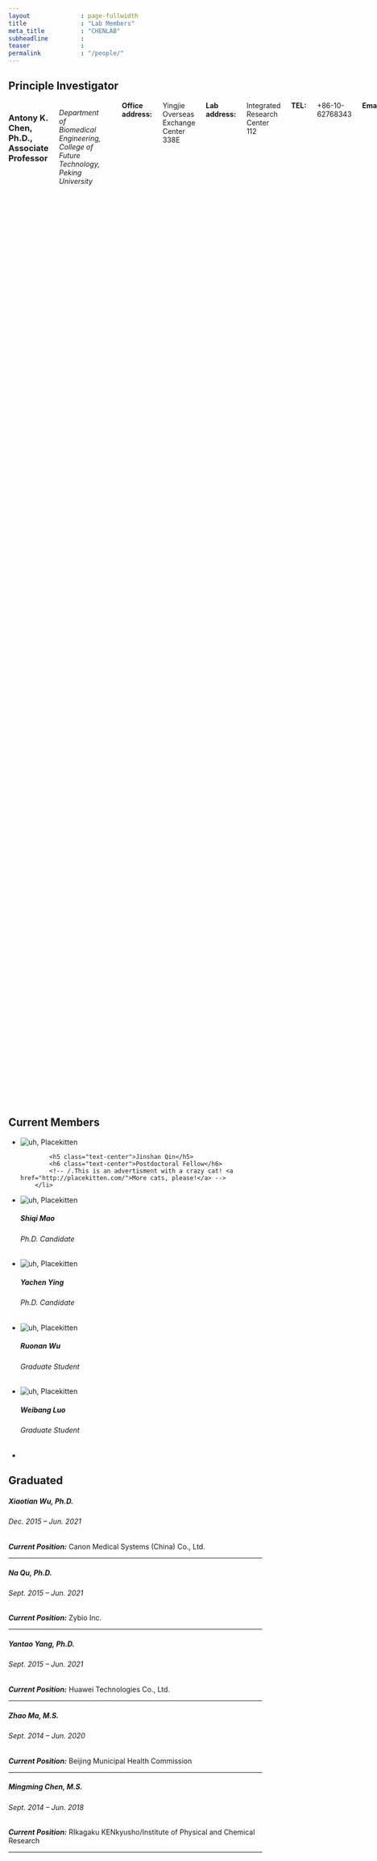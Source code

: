 ```yaml
---
layout              : page-fullwidth
title               : "Lab Members"
meta_title          : "CHENLAB"
subheadline         : 
teaser              : 
permalink           : "/people/"
---
```


## Principle Investigator

<div class="row">
  <div class="large-4 columns">
  	<div class="border-dotted radius b30">
		<img src="{{ site.urlimg }}members/ac_picture.jpg" alt="">
	</div>
  
  </div>

  <div class="large-8 columns">
            <h3>Antony K. Chen, Ph.D., Associate Professor</h3>
<p><em>Department of Biomedical Engineering, College of Future Technology, Peking University</em></p>
<br/><strong>Office address:</strong> Yingjie Overseas Exchange Center 338E
<br/><strong>Lab address:</strong> Integrated Research Center 112
<br/><strong>TEL:</strong> +86-10-62768343
<br/><strong>Email:</strong> chenak@pku.edu.cn<br/>
<p><strong>Research Interests</strong></p>
<p>DNA/RNA Nanotechnologies, Molecular Probes, Single-molecule Fluorescence Imaging, Live-cell Imaging, Cell Biology</p>
<p><strong>Education</strong></p>
<ul>
<li>2004–2008&emsp;Ph.D.; University of Pennsylvania (in Biomedical Engineering)</li>
<li>2000–2002&emsp;M.S.; University of California, San Diego (in Biomedical Engineering)   </li>
<li>1996–2000&emsp;B.S.; University of California, San Diego (in Biomedical Engineering)      </li>

</ul>
<p><strong>Major Professional Experiences</strong></p>
<ul>
<li>2021.01–Present&emsp;Associate Professor, Department of Biomedical Engineering, College of Future Technology, Peking University</li>
<li>2019.08–2020.12&emsp;Associate Professor, Department of Biomedical Engineering, College of Engineering, Peking University</li>
<li>2013.04–2019.07&emsp;Assistant Professor, Department of Biomedical Engineering, College of Engineering, Peking University</li>
<li>2010–2013&emsp;Postdoc; National Institutes of Health;  Jennifer Lippincott-Schwartz's lab</li>
<li>2010–2012&emsp;Postdoc; National Institute of Standards and Technology; Anne Plant's lab</li>
<li>2009–2010&emsp;Postdoc; University of Pennsylvania; Andrew Tsourkas' lab</li>

</ul>
<p><strong>Funded Projects</strong></p>
<ul>
<li>2022.01–2026.06&emsp;干细胞命运决定过程中胞核无膜颗粒小体的结构、定位、组成成分及其动态变化研究（科技部国家重点研发计划课题） 课题负责人</li>
<li>2022.01–2025.12&emsp;活细胞中线粒体RNA实时可视化技术平台的建立和应用研究（国家自然科学基金面上项目） 课题负责人</li>
<li>2017.01–2021.12&emsp;活细胞单分子成像内源RNA技术（国家自然科学基金面上项目） 课题负责人</li>
<li>2016.07–2021.07&emsp;活细胞中蛋白质机器构象改变实时观测技术（科技部国家重点研发计划课题） 课题负责人</li>
<li>2016.07–2021.07&emsp;非编码 RNA 介导的染色质高级结构动态变化对神经细胞谱系命运决定的调控功能及分子机制（外胚层）（科技部国家重点研发计划课题） 课题骨干</li>
<li>2016.01–2018.12&emsp;引入Pentabase的分子信标再活细胞中的功能性研究与应用（北京市自然科学基金面上项目） 课题负责人</li>
<li>2014.01–2017.12&emsp;新型分子信标研究及其在活细胞内HIV-1病毒RNA成像的应用（国家自然科学基金面上项目） 课题负责人</li>
           
</ul>


  </div>
</div>



## Current Members

<ul class="small-block-grid-2 medium-block-grid-3 large-block-grid-4">
  <li><img src="{{ site.urlimg }}members/qjs_picture.png" alt="uh, Placekitten">
		
            <h5 class="text-center">Jinshan Qin</h5>
            <h6 class="text-center">Postdoctoral Fellow</h6>
			<!-- /.This is an advertisment with a crazy cat! <a href="http://placekitten.com/">More cats, please!</a> -->
		</li>
  <li><img src="{{ site.urlimg }}members/msq_picture.png" alt="uh, Placekitten">
		<p class="text-center">
            <h5 class="text-center">Shiqi Mao</h5>
            <h6 class="text-center">Ph.D. Candidate</h6>
			<!-- /.This is an advertisment with a crazy cat! <a href="http://placekitten.com/">More cats, please!</a> -->
		</p></li>
  <li><img src="{{ site.urlimg }}members/yc_picture.png" alt="uh, Placekitten">
		<p class="text-center">
            <h5 class="text-center">Yachen Ying</h5>
            <h6 class="text-center">Ph.D. Candidate</h6>
			<!-- /.This is an advertisment with a crazy cat! <a href="http://placekitten.com/">More cats, please!</a> -->
		</p></li>
  <li><img src="{{ site.urlimg }}members/wrn_picture.png" alt="uh, Placekitten">
		<p class="text-center">
            <h5 class="text-center">Ruonan Wu</h5>
            <h6 class="text-center">Graduate Student</h6>
			<!-- /.This is an advertisment with a crazy cat! <a href="http://placekitten.com/">More cats, please!</a> -->
		</p></li>
  <li><img src="{{ site.urlimg }}members/lwb_picture.png" alt="uh, Placekitten">
		<p class="text-center">
            <h5 class="text-center">Weibang Luo</h5>
            <h6 class="text-center">Graduate Student</h6>
			<!-- /.This is an advertisment with a crazy cat! <a href="http://placekitten.com/">More cats, please!</a> -->
		</p></li>
  <li><!-- Your content goes here --></li>
</ul>


## Graduated

##### Xiaotian Wu, Ph.D.
###### Dec. 2015 – Jun. 2021
***Current Position:*** Canon Medical Systems (China) Co., Ltd.

-----

##### Na Qu, Ph.D.
###### Sept. 2015 – Jun. 2021
***Current Position:*** Zybio Inc.

-----

##### Yantao Yang, Ph.D.
###### Sept. 2015 – Jun. 2021
***Current Position:*** Huawei Technologies Co., Ltd.

-----

##### Zhao Ma, M.S.
###### Sept. 2014 – Jun. 2020
***Current Position:*** Beijing Municipal Health Commission

-----

##### Mingming Chen, M.S.
###### Sept. 2014 – Jun. 2018
***Current Position:*** RIkagaku KENkyusho/Institute of Physical and Chemical Research

-----
